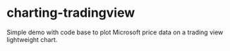 # charting-tradingview
Simple demo with code base to plot Microsoft price data on a trading view lightweight chart.
